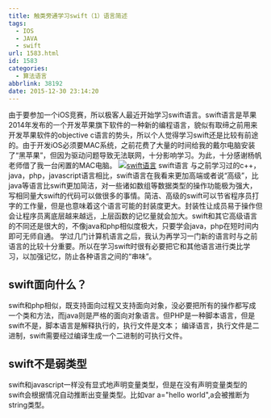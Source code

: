 ```yaml
---
title: 触类旁通学习swift（1）语言简述
tags:
  - IOS
  - JAVA
  - swift
url: 1583.html
id: 1583
categories:
  - 算法语言
abbrlink: 38192
date: 2015-12-30 23:14:20
---
```


由于要参加一个iOS竞赛，所以极客人最近开始学习swift语言。swift语言是苹果2014年发布的一个开发苹果旗下软件的一种新的编程语言，貌似有取缔之前用来开发苹果软件的objective c语言的势头，所以个人觉得学习swift还是比较有前途的。由于开发iOS必须要MAC系统，之前花费了大量的时间给我的戴尔电脑安装了“黑苹果”，但因为驱动问题导致无法联网，十分影响学习。为此，十分感谢杨帆老师借了我一台闲置的MAC电脑。 [![swift语言](http://baiyuan.wang/wp-content/uploads/2015/12/baiyuan.wang_2015-12-30_23-16-42.png)](http://baiyuan.wang/wp-content/uploads/2015/12/baiyuan.wang_2015-12-30_23-16-42.png) swift语言 与之前学习过的c++，java，php，javascript语言相比，swift语言在我看来更加高端或者说“高级”，比java等语言比swift更加简洁，对一些诸如数组等数据类型的操作功能极为强大，写相同量大swift的代码可以做很多的事情。简洁、高级的swift可以节省程序员打字的工作量，但是也意味着这个语言可能的封装度更大。封装性让成员易于操作但会让程序员离底层越来越远，上层函数的记忆量就会加大。swift和其它高级语言的不同还是很大的，不像java和php相似度极大，只要学会java，php在短时间内即可无师自通。 学过几门计算机语言之后，我认为再学习一门新的语言时与之前语言的比较十分重要。所以在学习swift时很有必要把它和其他语言进行类比学习，以加强记忆，防止各种语言之间的“串味”。

swift面向什么？
----------

swift和php相似，既支持面向过程又支持面向对象，没必要把所有的操作都写成一个类和方法，而java则是严格的面向对象语言。但PHP是一种脚本语言，但是swift不是，脚本语言是解释执行的，执行文件是文本； 编译语言，执行文件是二进制，swift需要经过编译生成一个二进制的可执行文件。

swift不是弱类型
----------

swift和javascript一样没有显式地声明变量类型，但是在没有声明变量类型的swift会根据情况自动推断出变量类型。比如var a="hello world",a会被推断为string类型。